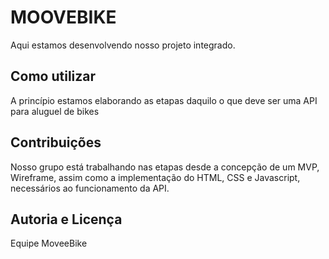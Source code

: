 # MOOVEBIKE

Aqui estamos desenvolvendo nosso projeto integrado.

## Como utilizar

A princípio estamos elaborando as etapas daquilo o que deve ser uma API para aluguel de bikes

## Contribuições
Nosso grupo está trabalhando nas etapas desde a concepção de um MVP, Wireframe, assim como a implementação do HTML, CSS e Javascript, necessários ao funcionamento da API.

## Autoria e Licença

Equipe MoveeBike
